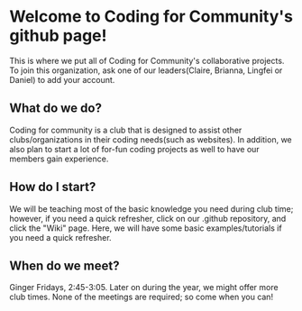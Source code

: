 # Welcome to Coding for Community's github page!

This is where we put all of Coding for Community's collaborative projects.
To join this organization, ask one of our leaders(Claire, Brianna, Lingfei or Daniel) to add your account.

## What do we do?

Coding for community is a club that is designed to assist other clubs/organizations in their coding needs(such as websites). In addition, we also plan
to start a lot of for-fun coding projects as well to have our members gain experience.

## How do I start?
We will be teaching most of the basic knowledge you need during club time; however, if you need a quick refresher, click on our .github repository, and click the "Wiki" page. Here, we will have some basic examples/tutorials if you need a quick refresher.

## When do we meet?
Ginger Fridays, 2:45-3:05. Later on during the year, we might offer more club times. None of the meetings are required; so come when you can!
